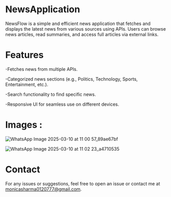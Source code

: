 # NewsApplication 
NewsFlow is a simple and efficient news application that fetches and displays the latest news from various sources using APIs. Users can browse news articles, read summaries, and access full articles via external links.

# Features

-Fetches news from multiple APIs.

-Categorized news sections (e.g., Politics, Technology, Sports, Entertainment, etc.).

-Search functionality to find specific news.

-Responsive UI for seamless use on different devices.

# Images :


![WhatsApp Image 2025-03-10 at 11 00 57_89ae67bf](https://github.com/user-attachments/assets/af590000-f2a0-4d66-8203-cdc07a8cceae)


![WhatsApp Image 2025-03-10 at 11 02 23_a4710535](https://github.com/user-attachments/assets/c71d791d-c5f4-470b-ac60-74409d2c2299)

# Contact

For any issues or suggestions, feel free to open an issue or contact me at monicasharma0120777@gmail.com.

